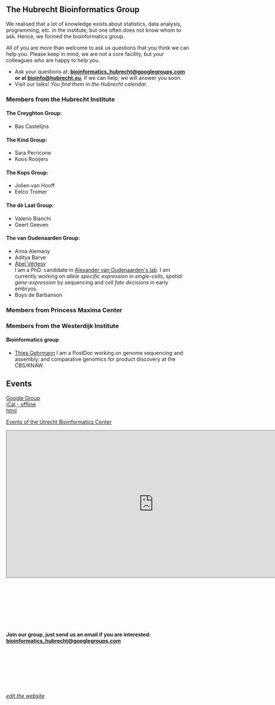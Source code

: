 ## The Hubrecht Bioinformatics Group


We realised that a lot of knowledge exists about statistics, data analysis, programming, etc. in the institute, but one often does not know whom to ask. Hence, we formed the bioinformatics group. 

All of you are more than welcome to ask us questions that you think we can help you. Please keep in mind, we are not a core facility, but your colleagues who are happy to help you. 

- Ask your questions at: **bioinformatics_hubrecht@googlegroups.com or at bioinfo@hubrecht.eu**, if we can help, we will answer you soon.
- Visit our talks! *You find them in the Hubrecht calendar.*

### Members from the Hubrecht Institute

#### The Creyghton Group:

 - Bas Castelijns

#### The Kind Group:

 - Sara Perricone
 - Koos Rooijers

#### The Kops Group:

 - Jolien van Hooff
 - Eelco Tromer

#### The de Laat Group:

 - Valerio Bianchi
 - Geert Geeven

#### The van Oudenaarden Group:

- Anna Alemany
- Aditya Barve
- [Ábel Vértesy](https://github.com/vertesy)   
    I am a PhD. candidate in [Alexander van Oudenaarden's lab](http://www.hubrecht.eu/onderzoekers/van-oudenaarden-group/). I am currently working on *allele specific expression* in *single-cells*, *spatial gene-expression* by sequencing and *cell fate decisions* in early embryos. 
- Buys de Barbanson 

### Members from Princess Maxima Center



### Members from the Westerdijk Institute  

#### Bioinformatics group
- [Thies Gehrmann](https://thiesgehrmann.github.io)
  I am a PostDoc working on genome sequencing and assembly, and comparative genomics for product discovery at the CBS/KNAW.

## Events

[Google Group](https://groups.google.com/forum/#!forum/bioinformatics_hubrecht)  
[iCal - offline](https://calendar.google.com/calendar/ical/39vnh9es1bn814e36a9oq7t5us%40group.calendar.google.com/public/basic.ics)  
[html](https://calendar.google.com/calendar/embed?src=39vnh9es1bn814e36a9oq7t5us%40group.calendar.google.com&ctz=Europe/Budapest)  

[Events of the Utrecht Bioinformatics Center]( https://ubc.uu.nl/events/)

<iframe src="https://calendar.google.com/calendar/embed?mode=AGENDA&amp;height=400&amp;wkst=2&amp;bgcolor=%23000000&amp;src=39vnh9es1bn814e36a9oq7t5us%40group.calendar.google.com&amp;color=%238C500B&amp;ctz=Europe%2FBudapest" style="border:solid 1px #777" width="800" height="400" frameborder="0" scrolling="no"></iframe>
<!--<iframe src="https://calendar.google.com/calendar/embed?src=39vnh9es1bn814e36a9oq7t5us%40group.calendar.google.com&ctz=Europe/Budapest" style="border: 0" width="800" height="600" frameborder="0" scrolling="no"></iframe>-->


<br><br><br><br>
----------------

**Join our group, just send us an email if you are interested: bioinformatics_hubrecht@googlegroups.com**


 <br/> <br/> <br/> <br/> <br/> <br/> <br/>
[*edit the website*](https://github.com/HubrechtBioinformatics/HubrechtBioinformatics.github.io/edit/master/index.md)

